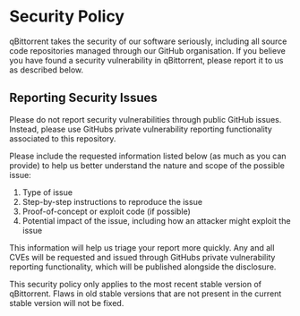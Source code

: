 # Security Policy

qBittorrent takes the security of our software seriously, including all source code repositories managed through our GitHub organisation.
If you believe you have found a security vulnerability in qBittorrent, please report it to us as described below.

## Reporting Security Issues

Please do not report security vulnerabilities through public GitHub issues. Instead, please use GitHubs private vulnerability reporting functionality associated to this repository.

Please include the requested information listed below (as much as you can provide) to help us better understand the nature and scope of the possible issue:
1. Type of issue
2. Step-by-step instructions to reproduce the issue
3. Proof-of-concept or exploit code (if possible)
4. Potential impact of the issue, including how an attacker might exploit the issue

This information will help us triage your report more quickly. Any and all CVEs will be requested and issued through GitHubs private vulnerability reporting functionality, which will be published alongside the disclosure.

This security policy only applies to the most recent stable version of qBittorrent. Flaws in old stable versions that are not present in the current stable version will not be fixed.
